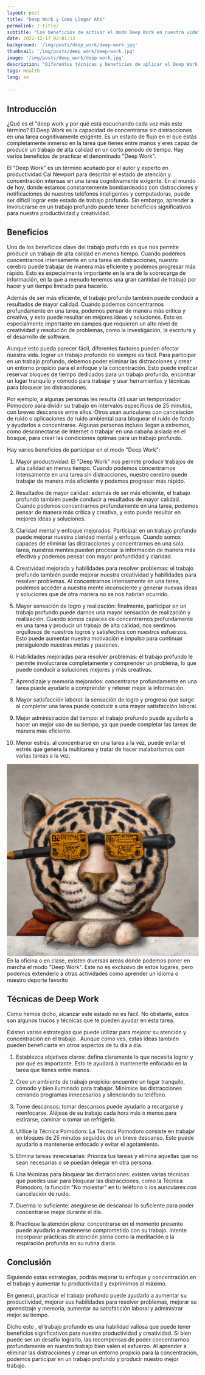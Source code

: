 ```yaml
---
layout: post
title: "Deep Work y Como Llegar Ahí"
permalink: /:title/
subtitle: "Los beneficios de activar el modo Deep Work en nuestra vida"
date: 2022-12-17 02:01:13
background: '/img/posts/deep_work/deep-work.jpg'
thumbnail: '/img/posts/deep_work/deep-work.jpg'
image: '/img/posts/deep_work/deep-work.jpg'
description: "Diferentes técnicas y beneficios de aplicar el Deep Work en nuestra vida, incluyendo como podemos llegar a este estado más rápido"
tags: Health
lang: es

---
```


## Introducción

<div class="text-article">
¿Qué es el "deep work  y por qué está escuchando cada vez más este término? El Deep Work es la capacidad de concentrarse sin distracciones en una tarea cognitivamente exigente. Es un estado de flujo en el que estás completamente inmerso en la tarea que tienes entre manos y eres capaz de producir un trabajo de alta calidad en un corto período de tiempo. Hay varios beneficios de practicar el denominado "Deep Work".
</div>

El "Deep Work" es un término acuñado por el autor y experto en productividad Cal Newport para describir el estado de
atención y concentración intensas en una tarea cognitivamente exigente. En el mundo de hoy, donde estamos constantemente
bombardeados con distracciones y notificaciones de nuestros teléfonos inteligentes y computadoras, puede ser difícil
lograr este estado de trabajo profundo. Sin embargo, aprender a involucrarse en un trabajo profundo puede tener
beneficios significativos para nuestra productividad y creatividad.

## Beneficios

Uno de los beneficios clave del trabajo profundo es que nos permite producir un trabajo de alta calidad en menos tiempo.
Cuando podemos concentrarnos intensamente en una tarea sin distracciones, nuestro cerebro puede trabajar de manera más
eficiente y podemos progresar más rápido. Esto es especialmente importante en la era de la sobrecarga de información, en
la que a menudo tenemos una gran cantidad de trabajo por hacer y un tiempo limitado para hacerlo.

Además de ser más eficiente, el trabajo profundo también puede conducir a resultados de mayor calidad. Cuando podemos
concentrarnos profundamente en una tarea, podemos pensar de manera más crítica y creativa, y esto puede resultar en
mejores ideas y soluciones. Esto es especialmente importante en campos que requieren un alto nivel de creatividad y
resolución de problemas, como la investigación, la escritura y el desarrollo de software.

Aunque esto pueda parecer fácil, diferentes factores pueden afectar nuestra vida.
lograr un trabajo profundo no siempre es fácil. Para participar en un trabajo profundo, debemos poder eliminar las
distracciones y crear un entorno propicio para el enfoque y la concentración. Esto puede implicar reservar bloques de
tiempo dedicados para un trabajo profundo, encontrar un lugar tranquilo y cómodo para trabajar y usar herramientas y
técnicas para bloquear las distracciones.

Por ejemplo, a algunas personas les resulta útil usar un temporizador Pomodoro para dividir su trabajo en intervalos
específicos de 25 minutos, con breves descansos entre ellos. Otros usan auriculares con cancelación de ruido o
aplicaciones de ruido ambiental para bloquear el ruido de fondo y ayudarlos a concentrarse. Algunas personas incluso
llegan a extremos, como desconectarse de Internet o trabajar en una cabaña aislada en el bosque, para crear las
condiciones óptimas para un trabajo profundo.

Hay varios beneficios de participar en el modo "Deep Work":

1. Mayor productividad: El "Deep Work" nos permite producir trabajos de alta calidad en menos tiempo. Cuando
   podemos concentrarnos intensamente en una tarea sin distracciones, nuestro cerebro puede trabajar de manera más
   eficiente y podemos progresar más rápido.

2. Resultados de mayor calidad: además de ser más eficiente, el trabajo profundo también puede conducir a resultados de
   mayor calidad. Cuando podemos concentrarnos profundamente en una tarea, podemos pensar de manera más crítica y
   creativa, y esto puede resultar en mejores ideas y soluciones.

3. Claridad mental y enfoque mejorados: Participar en un trabajo profundo puede mejorar nuestra claridad mental y
   enfoque. Cuando somos capaces de eliminar las distracciones y concentrarnos en una sola tarea, nuestras mentes pueden
   procesar la información de manera más efectiva y podemos pensar con mayor profundidad y claridad.

4. Creatividad mejorada y habilidades para resolver problemas: el trabajo profundo también puede mejorar nuestra
   creatividad y habilidades para resolver problemas. Al concentrarnos intensamente en una tarea, podemos acceder a
   nuestra mente inconsciente y generar nuevas ideas y soluciones que de otra manera no se nos habrían ocurrido.

5. Mayor sensación de logro y realización: finalmente, participar en un trabajo profundo puede darnos una mayor
   sensación de realización y realización. Cuando somos capaces de concentrarnos profundamente en una tarea y producir
   un trabajo de alta calidad, nos sentimos orgullosos de nuestros logros y satisfechos con nuestros esfuerzos. Esto
   puede aumentar nuestra motivación e impulso para continuar persiguiendo nuestras metas y pasiones.

6. Habilidades mejoradas para resolver problemas: el trabajo profundo le permite involucrarse completamente y comprender
   un problema, lo que puede conducir a soluciones mejores y más creativas.

7. Aprendizaje y memoria mejorados: concentrarse profundamente en una tarea puede ayudarlo a comprender y retener mejor
   la información.

8. Mayor satisfacción laboral: la sensación de logro y progreso que surge al completar una tarea puede conducir a una
   mayor satisfacción laboral.

9. Mejor administración del tiempo: el trabajo profundo puede ayudarlo a hacer un mejor uso de su tiempo, ya que puede
   completar las tareas de manera más eficiente.

10. Menor estrés: al concentrarse en una tarea a la vez, puede evitar el estrés que genera la multitarea y tratar de
    hacer malabarismos con varias tareas a la vez.

<p>
    <img class="img-fluid" src="/img/posts/deep_work/tiger_dw.jpeg" alt="Areas and Applications">
    <span class="caption text-muted">En la oficina o en clase, existen diversas areas donde podemos poner en marcha el modo "Deep Work". Este no es exclusivo de estos lugares, pero podemos extenderlo a otras actividades como aprender un idioma o nuestro deporte favorito </span>
</p>

## Técnicas de Deep Work

Como hemos dicho, alcanzar este estado no es fácil. No obstante, estos son algunos trucos y técnicas que te pueden
ayudar en esta tarea.

Existen varias estrategias que puede utilizar para mejorar su atención y concentración en el trabajo . Aunque como ves,
estas ideas también pueden beneficiarte en otros aspectos de tu día a día.

1. Establezca objetivos claros: defina claramente lo que necesita lograr y por qué es importante. Esto te ayudará a
   mantenerte enfocado en la tarea que tienes entre manos.

2. Cree un ambiente de trabajo propicio: encuentre un lugar tranquilo, cómodo y bien iluminado para trabajar. Minimice
   las distracciones cerrando programas innecesarios y silenciando su teléfono.

3. Tome descansos: tomar descansos puede ayudarlo a recargarse y reenfocarse. Aléjese de su trabajo cada hora más o
   menos para estirarse, caminar o tomar un refrigerio.

4. Utilice la Técnica Pomodoro: La Técnica Pomodoro consiste en trabajar en bloques de 25 minutos seguidos de un breve
   descanso. Esto puede ayudarlo a mantenerse enfocado y evitar el agotamiento.

5. Elimina tareas innecesarias: Prioriza tus tareas y elimina aquellas que no sean necesarias o se puedan delegar en
   otra persona.

6. Usa técnicas para bloquear las distracciones: existen varias técnicas que puedes usar para bloquear las
   distracciones, como la Técnica Pomodoro, la función "No molestar" en tu teléfono o los auriculares con cancelación de
   ruido.

7. Duerma lo suficiente: asegúrese de descansar lo suficiente para poder concentrarse mejor durante el día.

8. Practique la atención plena: concentrarse en el momento presente puede ayudarlo a mantenerse comprometido con su
   trabajo. Intente incorporar prácticas de atención plena como la meditación o la respiración profunda en su rutina
   diaria.

## Conclusión

Siguiendo estas estrategias, podrás mejorar tu enfoque y concentración en el trabajo y aumentar tu productividad y
exprimirnos al máximo.

En general, practicar el trabajo profundo puede ayudarlo a aumentar su productividad, mejorar sus habilidades para
resolver problemas, mejorar su aprendizaje y memoria, aumentar su satisfacción laboral y administrar mejor su tiempo.

Dicho esto , el trabajo profundo es una habilidad valiosa que puede tener beneficios significativos para nuestra
productividad y creatividad. Si bien puede ser un desafío lograrlo, las recompensas de poder concentrarnos profundamente
en nuestro trabajo bien valen el esfuerzo. Al aprender a eliminar las distracciones y crear un entorno propicio para la
concentración, podemos participar en un trabajo profundo y producir nuestro mejor trabajo.


